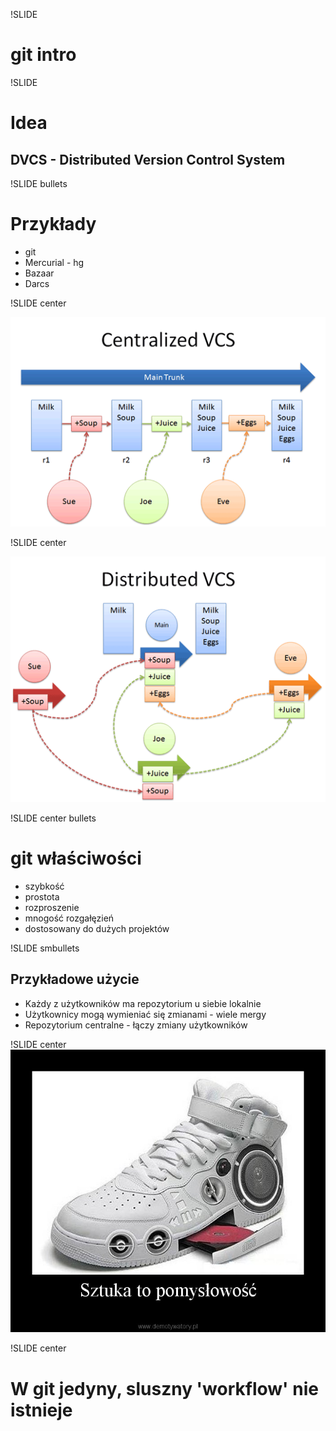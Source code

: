 !SLIDE
# git intro #

!SLIDE 
# Idea #

## DVCS - Distributed Version Control System ##

!SLIDE bullets
# Przykłady #

  * git
  * Mercurial - hg
  * Bazaar
  * Darcs

!SLIDE center

![img/centralized_example.png](img/centralized_example.png)

!SLIDE center

![img/distributed_example.png](img/distributed_example.png)

!SLIDE center bullets
# git właściwości #

  * szybkość
  * prostota
  * rozproszenie
  * mnogość rozgałęzień
  * dostosowany do dużych projektów

!SLIDE smbullets
## Przykładowe użycie ##

  * Każdy z użytkowników ma repozytorium u siebie lokalnie
  * Użytkownicy mogą wymieniać się zmianami - wiele mergy
  * Repozytorium centralne - łączy zmiany użytkowników

!SLIDE center
![img/pomyslowosc.jpg](img/pomyslowosc.jpg)

!SLIDE center
# W git jedyny, sluszny 'workflow' nie istnieje #
